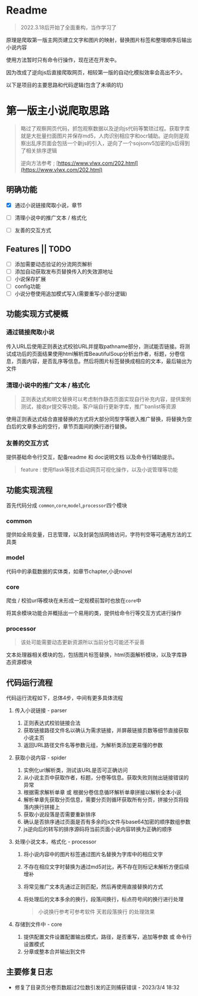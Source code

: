 # Readme

> 2022.3.18后开始了全面重构，当作学习了

原理是爬取第一版主网页建立文字和图片的映射，替换图片标签和整理顺序后输出小说内容

使用方法暂时只有命令行操作，现在还在开发中。

因为改成了逆向js后直接爬取网页，相较第一版的自动化模拟效率会高出不少。



以下是项目的主要思路和代码逻辑(包含了未填的坑)

# 第一版主小说爬取思路

> 略过了观察网页代码，抓包观察数据以及逆向js代码等繁琐过程。获取字库就是大批量扫面图片并保存md5，人肉识别相应字和ocr辅助。逆向则是观察出乱序页面会包括一个新js的引入，逆向了一个sojsonv5加密的js后得到了相关排序逻辑
>
> 逆向方法参考 ; [https://www.vlwx.com/202.html](https://www.vlwx.com/202.html)



## 明确功能

- [x] 通过小说链接爬取小说，章节
- [ ] 清理小说中的推广文本 / 格式化 
- [ ] 友善的交互方式 



## Features || TODO

- [ ] 添加需要动态验证的分流网页解析
- [ ] 添加自动获取发布页替换传入的失效源地址
- [ ] 小说保存扩展
- [ ] config功能
- [ ] 小说分卷使用追加模式写入(需要重写小部分逻辑)

## 功能实现方式梗概



### 通过链接爬取小说

传入URL后使用正则表达式校验URL并提取pathname部分，测试能否链接。将测试成功后的页面结果使用html解析库BeautifulSoup分析出作者，标题，分卷信息，页面内容，是否乱序等信息。然后将图片标签替换成相应的文本，最后输出为文件

### 清理小说中的推广文本 / 格式化

> 正则表达式和明文替换可以考虑制作静态页面实现自行补充内容，提供案例测试，接收pr提交等功能。客户端自行更新字库，推广banlist等资源

使用正则表达式结合直接替换的方式将大部分同型字等嵌入推广替换，将替换为空白后的文章多出的空行，章节页面间的换行进行替换。

### 友善的交互方式

提供基础命令行交互，配备readme 和 doc说明文档 以及命令行辅助提示。

> feature : 使用flask等技术启动网页可视化操作，以及小说管理等功能

## 功能实现流程

首先代码分成 `common`,`core`,`model`,`processor`四个模块

### common

提供如全局变量，日志管理，以及封装包括网络访问，字符判空等可通用方法的工具类

### model

代码中的承载数据的实体类，如章节chapter,小说novel 

### core

爬虫 / 校验url等模块在未形成一定规模前暂时也放在`core`中

将其余模块功能合并概括出一个易用的类，提供给命令行等交互方式进行操作

### processor

> 该处可能需要动态更新资源所以当前分包可能还不妥善

文本处理器相关模块的包，包括图片标签替换，html页面解析模块，以及字库静态资源模块



## 代码运行流程

 代码运行流程如下，总体4步，中间有更多具体流程

1. 传入小说链接 - parser

   1. 正则表达式校验链接合法
   2. 获取链接路径文件名以确认为需求链接，并屏蔽链接页数等细节直接获取小说主页
   3. 返回URL路径文件名等参数元组，为解析类添加更易懂的参数

2. 获取小说内容 - spider

   1. 实例化url解析类，测试该URL是否可正确访问
   2. 从小说主页中获取作者，标题，分卷等信息。获取失败则抛出链接错误的异常
   3. 根据需求解析单章 或 根据分卷信息循环解析单章拼接以解析全本小说
   4. 解析单章先获取分页信息，需要分页则循环获取所有分页，拼接分页将段落内换行拼接上
   5. 获取小说段落是否需要重新排序
   6. 确认是否排序通过页面是否有多余的js文件与base64加密的顺序数组参数
   7. js逆向后的转写的排序源码将当前页面小说内容转换为正确的顺序

3. 处理小说文本，格式化 - processor

   1. 将小说内容中的图片标签通过图片名替换为字库中的相应文字

   2. 不存在相应文字时替换为通过md5对比，再不存在则标记未解析方便后续增补

   3. 将常见推广文本先通过正则匹配，然后再使用直接替换的方式

   4. 将处理后的文本多余的换行，段落间换行，标点符号间的换行进行处理

      > 小说换行参考可参考软件 天若段落换行 的处理效果

4. 存储到文件中 - core

   1. 提供配置文件设置配置输出模式，路径，是否重写，追加等参数 或 命令行设置模式
   2. 分章或整本合并输出到文件



## 主要修复日志

- 修复了目录页分卷页数超过2位数引发的正则捕获错误 - 2023/3/4 18:32

